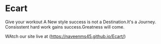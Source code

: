 # Ecart
 Give your workout
A New style
success is not a Destination.It's a Journey.
Consisstent hard work gains success.Greatness will come.

WAtch our site live at (https://naveenms45.github.io/Ecart/)
